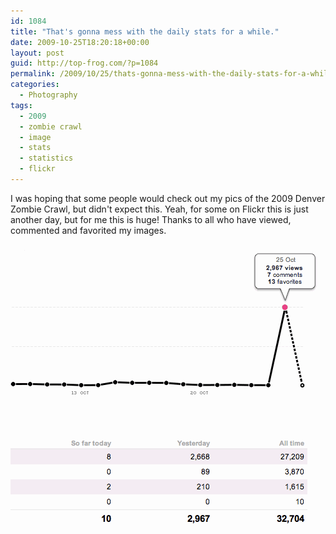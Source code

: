 ```yaml
---
id: 1084
title: "That's gonna mess with the daily stats for a while."
date: 2009-10-25T18:20:18+00:00
layout: post
guid: http://top-frog.com/?p=1084
permalink: /2009/10/25/thats-gonna-mess-with-the-daily-stats-for-a-while/
categories:
  - Photography
tags:
  - 2009
  - zombie crawl 
  - image 
  - stats 
  - statistics
  - flickr
---
```

I was hoping that some people would check out my pics of the 2009 Denver Zombie Crawl, but didn't expect this. Yeah, for some on Flickr this is just another day, but for me this is huge! Thanks to all who have viewed, commented and favorited my images.

<img src="/assets/flickr-zombie-stats.png?resize=500%2C458" alt="flickr-zombie-stats" title="flickr-zombie-stats" />